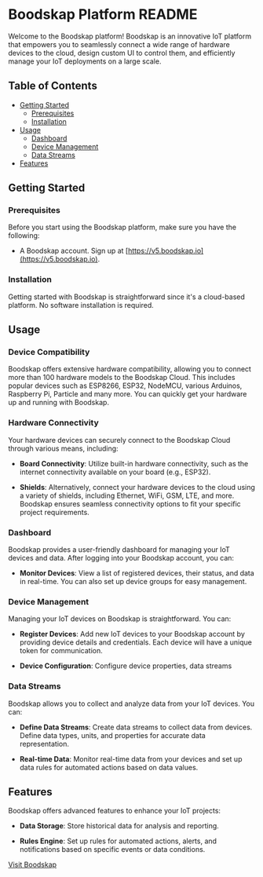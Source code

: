 # Boodskap Platform README

Welcome to the Boodskap platform! Boodskap is an innovative IoT platform that empowers you to seamlessly connect a wide range of hardware devices to the cloud, design custom UI to control them, and efficiently manage your IoT deployments on a large scale.

## Table of Contents
- [Getting Started](#getting-started)
  - [Prerequisites](#prerequisites)
  - [Installation](#installation)
- [Usage](#usage)
  - [Dashboard](#dashboard)
  - [Device Management](#device-management)
  - [Data Streams](#data-streams)
- [Features](#features)

## Getting Started

### Prerequisites
Before you start using the Boodskap platform, make sure you have the following:

- A Boodskap account. Sign up at [https://v5.boodskap.io](https://v5.boodskap.io).

### Installation
Getting started with Boodskap is straightforward since it's a cloud-based platform. No software installation is required.


## Usage

### Device Compatibility
Boodskap offers extensive hardware compatibility, allowing you to connect more than 100 hardware models to the Boodskap Cloud. This includes popular devices such as ESP8266, ESP32, NodeMCU, various Arduinos, Raspberry Pi, Particle and many more. You can quickly get your hardware up and running with Boodskap.

### Hardware Connectivity

Your hardware devices can securely connect to the Boodskap Cloud through various means, including:

- **Board Connectivity**: Utilize built-in hardware connectivity, such as the internet connectivity available on your board (e.g., ESP32).

- **Shields**: Alternatively, connect your hardware devices to the cloud using a variety of shields, including Ethernet, WiFi, GSM, LTE, and more. Boodskap ensures seamless connectivity options to fit your specific project requirements.


### Dashboard
Boodskap provides a user-friendly dashboard for managing your IoT devices and data. After logging into your Boodskap account, you can:

- **Monitor Devices**: View a list of registered devices, their status, and data in real-time. You can also set up device groups for easy management.

### Device Management
Managing your IoT devices on Boodskap is straightforward. You can:

- **Register Devices**: Add new IoT devices to your Boodskap account by providing device details and credentials. Each device will have a unique token for communication.

- **Device Configuration**: Configure device properties, data streams

### Data Streams
Boodskap allows you to collect and analyze data from your IoT devices. You can:

- **Define Data Streams**: Create data streams to collect data from devices. Define data types, units, and properties for accurate data representation.

- **Real-time Data**: Monitor real-time data from your devices and set up data rules for automated actions based on data values.

##  Features
Boodskap offers advanced features to enhance your IoT projects:

- **Data Storage**: Store historical data for analysis and reporting.

- **Rules Engine**: Set up rules for automated actions, alerts, and notifications based on specific events or data conditions.


[Visit Boodskap](https://www.boodskap.io)
